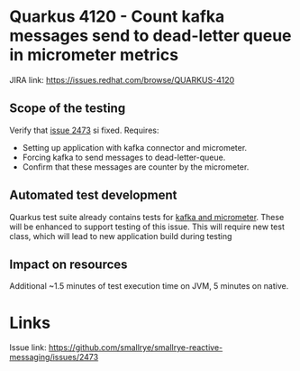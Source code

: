 # Quarkus 4120 - Count kafka messages send to dead-letter queue in micrometer metrics

JIRA link: https://issues.redhat.com/browse/QUARKUS-4120

## Scope of the testing
Verify that [issue 2473](https://github.com/smallrye/smallrye-reactive-messaging/issues/2473) si fixed.
Requires:
 - Setting up application with kafka connector and micrometer.
 - Forcing kafka to send messages to dead-letter-queue.
 - Confirm that these messages are counter by the micrometer.

## Automated test development
Quarkus test suite already contains tests for [kafka and micrometer](https://github.com/quarkus-qe/quarkus-test-suite/tree/main/monitoring/micrometer-prometheus-kafka).
These will be enhanced to support testing of this issue.
This will require new test class, which will lead to new application build during testing

## Impact on resources
Additional ~1.5 minutes of test execution time on JVM, 5 minutes on native.

# Links
Issue link: https://github.com/smallrye/smallrye-reactive-messaging/issues/2473
